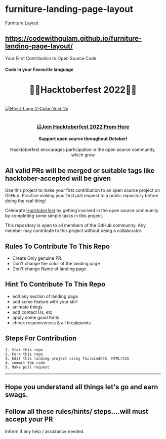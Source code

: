 # furniture-landing-page-layout
Furniture Layout
## https://codewithgulam.github.io/furniture-landing-page-layout/

Your First Contribution to Open Source Code
<h4> Code in your Favourite language <h4/>
<h1 align="center"> 🎁🎁Hacktoberfest 2022👘👘 </h1>
<br>
  <div>
        <a style="align:center;" href="https://ibb.co/sm1QJJy"><img src="https://i.ibb.co/WxzFppg/Hfest-Logo-2-Color-Void-2x.png" alt="Hfest-Logo-2-Color-Void-2x" border="0"></a>
   </div>
<br>
<h3 align="center">
    <a href="https://hacktoberfest.com/">
        ☑Join Hacktoberfest 2022 From Here 
    </a>
</h3>

<h4 align="center">Support open source throughout October!</h4>
<p align="center">Hacktoberfest encourages participation in the open source community, which grow</p>

## All valid PRs will be merged or suitable tags like hacktober-accepted will be given 

Use this project to make your first contribution to an open source project on GitHub. Practice making your first pull request to a public repository before doing the real thing!

Celebrate [Hacktoberfest](https://hacktoberfest.digitalocean.com/) by getting involved in the open source community by completing some simple tasks in this project.

This repository is open to all members of the GitHub community. Any member may contribute to this project without being a collaborator.

## Rules To Contribute To This Repo

-   Create Only genuine PR.
-   Don't change the color of the landing page
-   Don't change Name of landing page

## Hint To Contribute To This Repo

-   edit any section of landing page
-   add some feature with your skill
-   animate things
-   add contact Us, etc
-   apply some good fonts
-   check responiveness & all breakpoints

## Steps For Contribution
  
    1. Star this repo
    2. Fork this repo
    3. Edit this landing project using TailwindCSS, HTML/CSS
    4. commit the code
    5. Make pull request
***

## Hope you understand all things let's go and earn swags.


## Follow all these rules/hints/ steps....will must accept your PR
Inform if any help / assistance needed. 
